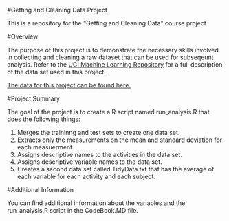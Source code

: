 #Getting and Cleaning Data Project

This is a repository for the "Getting and Cleaning Data" course project.

#Overview

The purpose of this project is to demonstrate the necessary skills involved in collecting and cleaning a raw dataset that can be used for subseqeunt analysis. Refer to the [UCI Machine Learning Repository](http://archive.ics.uci.edu/ml/datasets/Human+Activity+Recognition+Using+Smartphones) for a full description of the data set used in this project.

[The data for this project can be found here.](https://d396qusza40orc.cloudfront.net/getdata%2Fprojectfiles%2FUCI%20HAR%20Dataset.zip)

#Project Summary

The goal of the project is to create a R script named run_analysis.R that does the following things:

1. Merges the traininng and test sets to create one data set.
2. Extracts only the measurements on the mean and standard deviation for each measuerment.
3. Assigns descriptive names to the activities in the data set.
4. Assigns descriptive variable names to the data set.
5. Creates a second data set called TidyData.txt that has the average of each variable for each activity and each subject.

#Additional Information

You can find additional information about the variables and the run_analysis.R script in the CodeBook.MD file.
